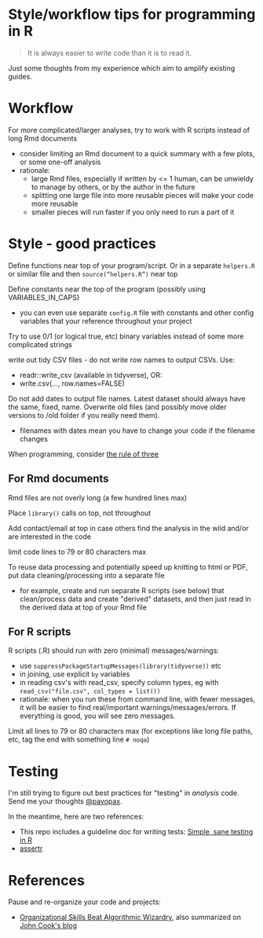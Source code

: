 # Style/workflow tips for programming in R

> It is always easier to write code than it is to read it.

Just some thoughts from my experience which aim to amplify existing guides.

# Workflow

For more complicated/larger analyses, try to work with R scripts instead of long Rmd documents
- consider limiting an Rmd document to a quick summary with a few plots, or some one-off analysis
- rationale:
    - large Rmd files, especially if written by <= 1 human, can be unwieldy to manage by others, or by the author in the future
    - splitting one large file into more reusable pieces will make your code more reusable
    - smaller pieces will run faster if you only need to run a part of it
    


# Style - good practices

Define functions near top of your program/script. Or in a separate `helpers.R` or similar file and then `source(“helpers.R”)` near top

Define constants near the top of the program (possibly using VARIABLES_IN_CAPS)
- you can even use separate `config.R` file with constants and other config variables that your reference throughout your project

Try to use 0/1 (or logical true, etc) binary variables instead of some more complicated strings

write out tidy CSV files - do not write row names to output CSVs. Use:
- readr::write_csv (available in tidyverse), OR:
- write.csv(..., row.names=FALSE)

Do not add dates to output file names. Latest dataset should always have the same, fixed, name.
Overwrite old files (and possibly move older versions to /old folder if you really need them).
- filenames with dates mean you have to change your code if the filename changes

When programming, consider [the rule of three](http://pavopax.github.io/2017/08/use-the-rule-of-three/)




## For Rmd documents

Rmd files are not overly long (a few hundred lines max)

Place `library()` calls on top, not throughout

Add contact/email at top in case others find the analysis in the wild and/or are interested in the code

limit code lines to 79 or 80 characters max

To reuse data processing and potentially speed up knitting to html or PDF, put data cleaning/processing into a separate file
- for example, create and run separate R scripts (see below) that clean/process data and create "derived" datasets, and then just read in the derived data at top of your Rmd file


## For R scripts

R scripts (.R) should run with zero (minimal) messages/warnings:
- use `suppressPackageStartupMessages(library(tidyverse))` etc
- in joining, use explicit `by` variables
- in reading csv's with read_csv, specify column types, eg with `read_csv("file.csv", col_types = list())`
- rationale: when you run these from command line, with fewer messages, it will be easier to find real/important warnings/messages/errors. If everything is good, you will see zero messages.

Limit all lines to 79 or 80 characters max (for exceptions like long file paths, etc, tag the end with something line `# noqa`)
          
# Testing

I'm still trying to figure out best practices for "testing" in *analysis* code. Send me your thoughts [@pavopax](https://twitter.com/pavopax).

In the meantime, here are two references:
* This repo includes a guideline doc for writing tests: [Simple, sane testing in R](https://github.com/pavopax/betR/blob/master/test.md)
* [assertr](https://cran.r-project.org/web/packages/assertr/vignettes/assertr.html)

# References

Pause and re-organize your code and projects:
* [Organizational Skills Beat Algorithmic Wizardry](http://prog21.dadgum.com/177.html), also summarized on [John Cook's blog](https://www.johndcook.com/blog/2015/06/18/most-important-skill-in-software/)
